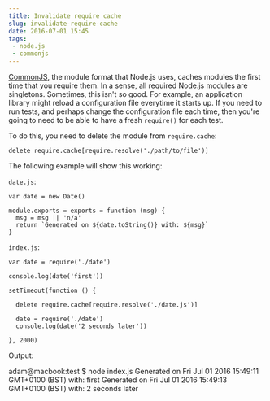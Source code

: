 ```yaml
---
title: Invalidate require cache
slug: invalidate-require-cache
date: 2016-07-01 15:45
tags: 
 - node.js
 - commonjs
---
```


[CommonJS](http://requirejs.org/docs/commonjs.html), the module format that Node.js uses, caches modules the first time that you require them. In a sense, all required Node.js modules are singletons. Sometimes, this isn't so good. For example, an application library might reload a configuration file everytime it starts up. If you need to run tests, and perhaps change the configuration file each time, then you're going to need to be able to have a fresh `require()` for each test.

To do this, you need to delete the module from `require.cache`:

    delete require.cache[require.resolve('./path/to/file')]
    
The following example will show this working:

`date.js`:

    var date = new Date()
    
    module.exports = exports = function (msg) {
      msg = msg || 'n/a'
      return `Generated on ${date.toString()} with: ${msg}`
    }

`index.js`:

    var date = require('./date')
    
    console.log(date('first'))
    
    setTimeout(function () {
    
      delete require.cache[require.resolve('./date.js')]
    
      date = require('./date')
      console.log(date('2 seconds later'))
    
    }, 2000)
    
Output:

  adam@macbook:test $ node index.js
  Generated on Fri Jul 01 2016 15:49:11 GMT+0100 (BST) with: first
  Generated on Fri Jul 01 2016 15:49:13 GMT+0100 (BST) with: 2 seconds later
